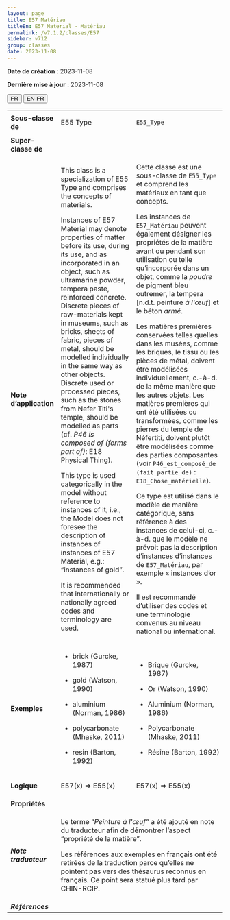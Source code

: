 ```yaml
---
layout: page
title: E57 Matériau
titleEn: E57 Material - Matériau
permalink: /v7.1.2/classes/E57
sidebar: v712
group: classes
date: 2023-11-08
---
```


**Date de création** : 2023-11-08

**Dernière mise à jour** : 2023-11-08

<div class="lang-buttons">
 <button id="fr" class="activate">FR</button>
 <button id="en-fr">EN-FR</button>
</div>

<table>
<tbody>
<tr>
<td><strong>Sous-classe de</strong></td>
<td class="en">
<p>E55 Type</p>
</td>
<td>
<p><code class="language-plaintext highlighter-rouge">E55_Type</code></p>
</td>
</tr>
<tr>
<td><strong>Super-classe de</strong></td>
<td class="en">
</td>
<td>
</td>
</tr>
<tr>
<td><strong>Note d’application</strong></td>
<td class="en">
<p>This class is a specialization of E55 Type and comprises the concepts of materials. <strong></strong></p>
<p>Instances of E57 Material may denote properties of matter before its use, during its use, and as incorporated in an object, such as ultramarine powder, tempera paste, reinforced concrete. Discrete pieces of raw-materials kept in museums, such as bricks, sheets of fabric, pieces of metal, should be modelled individually in the same way as other objects. Discrete used or processed pieces, such as the stones from Nefer Titi's temple, should be modelled as parts (cf. <em>P46 is composed of (forms part of)</em>:<em> </em>E18 Physical Thing).<strong></strong></p>
<p>This type is used categorically in the model without reference to instances of it, i.e., the Model does not foresee the description of instances of instances of E57 Material, e.g.: “instances of gold”.<strong></strong></p>
<p>It is recommended that internationally or nationally agreed codes and terminology are used.</p>
</td>
<td>
<p>Cette classe est une sous-classe de <code class="language-plaintext highlighter-rouge">E55_Type</code> et comprend les matériaux en tant que concepts. </p>
<p>Les instances de <code class="language-plaintext highlighter-rouge">E57_Matériau</code> peuvent également désigner les propriétés de la matière avant ou pendant son utilisation ou telle qu’incorporée dans un objet, comme la <em>poudre </em>de pigment bleu outremer, la tempera [n.d.t. peinture <em>à l'œuf</em>] et le béton <em>armé</em>.</p>
<p>Les matières premières conservées telles quelles dans les musées, comme les briques, le tissu ou les pièces de métal, doivent être modélisées individuellement, c.-à-d. de la même manière que les autres objets. Les matières premières qui ont été utilisées ou transformées, comme les pierres du temple de Néfertiti, doivent plutôt être modélisées comme des parties composantes (voir <code class="language-plaintext highlighter-rouge">P46_est_composé_de (fait_partie_de)</code> : <code class="language-plaintext highlighter-rouge">E18_Chose_matérielle</code>).</p>
<p>Ce type est utilisé dans le modèle de manière catégorique, sans référence à des instances de celui-ci, c.-à-d. que le modèle ne prévoit pas la description d’instances d’instances de <code class="language-plaintext highlighter-rouge">E57_Matériau</code>, par exemple « instances d’or ».</p>
<p>Il est recommandé d’utiliser des codes et une terminologie convenus au niveau national ou international.</p>
</td>
</tr>
<tr>
<td><strong>Exemples</strong></td>
<td class="en">
<ul>
<li><p>brick (Gurcke, 1987)<strong></strong></p>
</li>
<li><p>gold (Watson, 1990)<strong></strong></p>
</li>
<li><p>aluminium (Norman, 1986)<strong></strong></p>
</li>
<li><p>polycarbonate (Mhaske, 2011)<strong></strong></p>
</li>
<li><p>resin (Barton, 1992)</p>
</li>
</ul>
</td>
<td>
<ul>
<li><p>Brique (Gurcke, 1987)<strong></strong></p>
</li>
<li><p>Or  (Watson, 1990)</p>
</li>
<li><p>Aluminium (Norman, 1986)</p>
</li>
<li><p>Polycarbonate (Mhaske, 2011)<strong></strong></p>
</li>
<li><p>Résine (Barton, 1992)</p>
</li>
</ul>
</td>
</tr>
<tr>
<td><strong>Logique</strong></td>
<td class="en">
<p>E57(x) ⇒ E55(x)</p>
</td>
<td>
<p>E57(x) ⇒ E55(x)</p>
</td>
</tr>
<tr>
<td><strong>Propriétés</strong></td>
<td class="en">
</td>
<td>
</td>
</tr>
<tr>
<td><strong><em>Note traducteur</em></strong></td>
<td colspan="2">
<p>Le terme “<em>Peinture à l'œuf” </em>a été ajouté en note du traducteur afin de démontrer l’aspect “propriété de la matière”.</p>
<p>Les références aux exemples en français ont été retirées de la traduction parce qu’elles ne pointent pas vers des thésaurus reconnus en français. Ce point sera statué plus tard par CHIN-RCIP.</p>
</td>
</tr>
<tr>
<td><strong><em>Références</em></strong></td>
<td colspan="2">
</td>
</tr>
</tbody>
</table>
